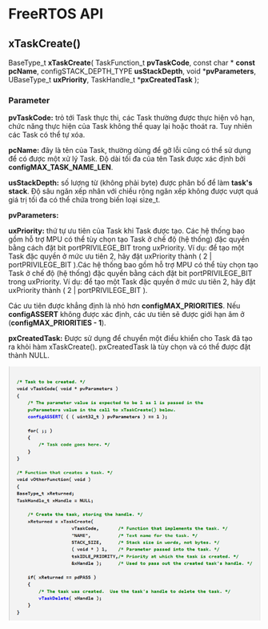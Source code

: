 # FreeRTOS API

## xTaskCreate()

 BaseType_t **xTaskCreate**( TaskFunction_t **pvTaskCode**, const char * **const pcName**, configSTACK_DEPTH_TYPE **usStackDepth**, void ***pvParameters**, UBaseType_t **uxPriority**, TaskHandle_t ***pxCreatedTask** );

### Parameter

**pvTaskCode:** trỏ tới Task thực thi, các Task thường được thực hiện vô hạn, chức năng thực hiện của Task không thể quay lại hoặc thoát ra. Tuy nhiên các Task có thể tự xóa.

**pcName:** đây là tên của Task, thường dùng để gỡ lỗi cũng có thể sử dụng để có được một xử lý Task. Độ dài tối đa của tên Task được xác định bởi **configMAX_TASK_NAME_LEN**.

**usStackDepth:** số lượng từ (không phải byte) được phân bố để làm **task's stack**. Độ sâu ngăn xếp nhân với chiều rộng ngăn xếp không được vượt quá giá trị tối đa có thể chứa trong biến loại size_t.

**pvParameters:** 

**uxPriority:** thứ tự ưu tiên của Task khi Task được tạo. Các hệ thống bao gồm hỗ trợ MPU có thể tùy chọn tạo Task ở chế độ (hệ thống) đặc quyền bằng cách đặt bit portPRIVILEGE_BIT trong uxPriority. Ví dụ: để tạo một Task đặc quyền ở mức ưu tiên 2, hãy đặt uxPriority thành ( 2 | portPRIVILEGE_BIT ).Các hệ thống bao gồm hỗ trợ MPU có thể tùy chọn tạo Task ở chế độ (hệ thống) đặc quyền bằng cách đặt bit portPRIVILEGE_BIT trong uxPriority. Ví dụ: để tạo một Task đặc quyền ở mức ưu tiên 2, hãy đặt uxPriority thành ( 2 | portPRIVILEGE_BIT ).

Các ưu tiên được khẳng định là nhỏ hơn **configMAX_PRIORITIES**. Nếu **configASSERT** không được xác định, các ưu tiên sẽ được giới hạn âm ở (**configMAX_PRIORITIES - 1**).

**pxCreatedTask:** Được sử dụng để chuyển một điều khiển cho Task đã tạo ra khỏi hàm xTaskCreate(). pxCreatedTask là tùy chọn và có thể được đặt thành NULL.

![Alt text](image.png)



